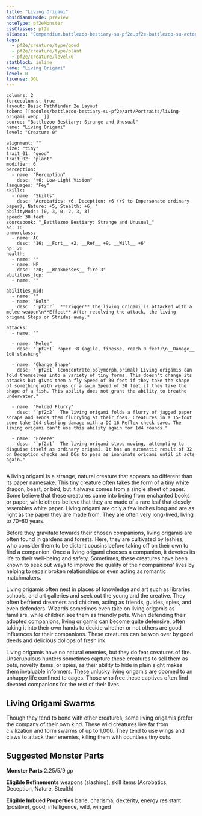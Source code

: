 ```yaml
---
title: "Living Origami"
obsidianUIMode: preview
noteType: pf2eMonster
cssClasses: pf2e
aliases: "Compendium.battlezoo-bestiary-su-pf2e.pf2e-battlezoo-su-actors.Actor.QwW2sQDMZSgMTkAH" 
tags:
  - pf2e/creature/type/good
  - pf2e/creature/type/plant
  - pf2e/creature/level/0
statblock: inline
name: "Living Origami"
level: 0
license: OGL
---
```


```statblock
columns: 2
forcecolumns: true
layout: Basic Pathfinder 2e Layout
token: [[modules/battlezoo-bestiary-su-pf2e/art/Portraits/living-origami.webp| ]]
source: "Battlezoo Bestiary: Strange and Unusual"
name: "Living Origami"
level: "Creature 0"

alignment: ""
size: "tiny"
trait_01: "good"
trait_02: "plant"
modifier: 6
perception:
  - name: "Perception"
    desc: "+6; Low-Light Vision"
languages: "Fey"
skills:
  - name: "Skills"
    desc: "Acrobatics: +6, Deception: +6 (+9 to Impersonate ordinary paper), Nature: +5, Stealth: +6, "
abilityMods: [0, 3, 0, 2, 3, 3]
speed: 30 feet
sourcebook: "_Battlezoo Bestiary: Strange and Unusual_"
ac: 16
armorclass:
  - name: AC
    desc: "16; __Fort__ +2, __Ref__ +9, __Will__ +6"
hp: 20
health:
  - name: ""
  - name: HP
    desc: "20; __Weaknesses__ fire 3"
abilities_top:
  - name: ""

abilities_mid:
  - name: ""
  - name: "Bolt"
    desc: "`pf2:r`  **Trigger** The living origami is attacked with a melee weapon\n**Effect** After resolving the attack, the living origami Steps or Strides away."

attacks:
  - name: ""

  - name: "Melee"
    desc: "`pf2:1` Paper +8 (agile, finesse, reach 0 feet)\n__Damage__  1d8 slashing"

  - name: "Change Shape"
    desc: "`pf2:1` (concentrate,polymorph,primal) Living origamis can fold themselves into a variety of tiny forms. This doesn't change its attacks but gives them a fly Speed of 30 feet if they take the shape of something with wings or a swim Speed of 30 feet if they take the shape of a fish. This ability does not grant the ability to breathe underwater."

  - name: "Folded Flurry"
    desc: "`pf2:2`  The living origami folds a flurry of jagged paper scraps and sends them flurrying at their foes. Creatures in a 15-foot cone take 2d4 slashing damage with a DC 16 Reflex check save. The living origami can't use this ability again for 1d4 rounds."

  - name: "Freeze"
    desc: "`pf2:1`  The living origami stops moving, attempting to disguise itself as ordinary origami. It has an automatic result of 32 on Deception checks and DCs to pass as inanimate origami until it acts again."
 
```



A living origami is a strange, natural creature that appears no different than its paper namesake. This tiny creature often takes the form of a tiny white dragon, beast, or bird, but it always comes from a single sheet of paper. Some believe that these creatures came into being from enchanted books or paper, while others believe that they are made of a rare leaf that closely resembles white paper. Living origami are only a few inches long and are as light as the paper they are made from. They are often very long-lived, living to 70–80 years.

Before they gravitate towards their chosen companions, living origamis are often found in gardens and forests. Here, they are cultivated by leshies, who consider them to be distant cousins before taking off on their own to find a companion. Once a living origami chooses a companion, it devotes its life to their well-being and safety. Sometimes, these creatures have been known to seek out ways to improve the quality of their companions' lives by helping to repair broken relationships or even acting as romantic matchmakers.

Living origamis often nest in places of knowledge and art such as libraries, schools, and art galleries and seek out the young and the creative. They often befriend dreamers and children, acting as friends, guides, spies, and even defenders. Wizards sometimes even take on living origamis as familiars, while children see them as friendly pets. When defending their adopted companions, living origamis can become quite defensive, often taking it into their own hands to decide whether or not others are good influences for their companions. These creatures can be won over by good deeds and delicious dollops of fresh ink.

Living origamis have no natural enemies, but they do fear creatures of fire. Unscrupulous hunters sometimes capture these creatures to sell them as pets, novelty items, or spies, as their ability to hide in plain sight makes them invaluable informers. These unlucky living origamis are doomed to an unhappy life confined to cages. Those who free these captives often find devoted companions for the rest of their lives.

## Living Origami Swarms

Though they tend to bond with other creatures, some living origamis prefer the company of their own kind. These wild creatures live far from civilization and form swarms of up to 1,000. They tend to use wings and claws to attack their enemies, killing them with countless tiny cuts.

## Suggested Monster Parts

**Monster Parts** 2.25/5/9 gp

**Eligible Refinements** weapons (slashing), skill items (Acrobatics, Deception, Nature, Stealth)

**Eligible Imbued Properties** bane, charisma, dexterity, energy resistant (positive), good, intelligence, wild, winged
